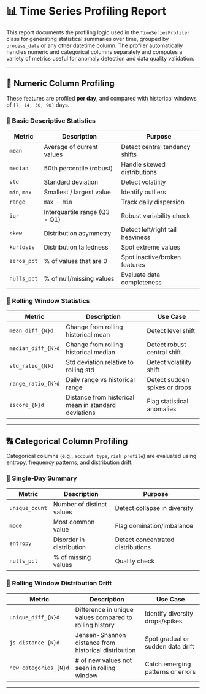 # 📊 Time Series Profiling Report

This report documents the profiling logic used in the `TimeSeriesProfiler` class for generating statistical summaries over time, grouped by `process_date` or any other datetime column. The profiler automatically handles numeric and categorical columns separately and computes a variety of metrics useful for anomaly detection and data quality validation.

---

## 🔢 Numeric Column Profiling

These features are profiled **per day**, and compared with historical windows of `[7, 14, 30, 90]` days.

### 📌 Basic Descriptive Statistics

| Metric       | Description                   | Purpose                          |
| ------------ | ----------------------------- | -------------------------------- |
| `mean`       | Average of current values     | Detect central tendency shifts   |
| `median`     | 50th percentile (robust)      | Handle skewed distributions      |
| `std`        | Standard deviation            | Detect volatility                |
| `min`, `max` | Smallest / largest value      | Identify outliers                |
| `range`      | `max - min`                   | Track daily dispersion           |
| `iqr`        | Interquartile range (Q3 - Q1) | Robust variability check         |
| `skew`       | Distribution asymmetry        | Detect left/right tail heaviness |
| `kurtosis`   | Distribution tailedness       | Spot extreme values              |
| `zeros_pct`  | % of values that are 0        | Spot inactive/broken features    |
| `nulls_pct`  | % of null/missing values      | Evaluate data completeness       |

### 🔁 Rolling Window Statistics

| Metric             | Description                                          | Use Case                      |
| ------------------ | ---------------------------------------------------- | ----------------------------- |
| `mean_diff_{N}d`   | Change from rolling historical mean                  | Detect level shift            |
| `median_diff_{N}d` | Change from rolling historical median                | Detect robust central shift   |
| `std_ratio_{N}d`   | Std deviation relative to rolling std                | Detect volatility shift       |
| `range_ratio_{N}d` | Daily range vs historical range                      | Detect sudden spikes or drops |
| `zscore_{N}d`      | Distance from historical mean in standard deviations | Flag statistical anomalies    |

---

## 🔠 Categorical Column Profiling

Categorical columns (e.g., `account_type`, `risk_profile`) are evaluated using entropy, frequency patterns, and distribution drift.

### 📌 Single-Day Summary

| Metric         | Description               | Purpose                           |
| -------------- | ------------------------- | --------------------------------- |
| `unique_count` | Number of distinct values | Detect collapse in diversity      |
| `mode`         | Most common value         | Flag domination/imbalance         |
| `entropy`      | Disorder in distribution  | Detect concentrated distributions |
| `nulls_pct`    | % of missing values       | Quality check                     |

### 🔁 Rolling Window Distribution Drift

| Metric                | Description                                             | Use Case                          |
| --------------------- | ------------------------------------------------------- | --------------------------------- |
| `unique_diff_{N}d`    | Difference in unique values compared to rolling history | Identify diversity drops/spikes   |
| `js_distance_{N}d`    | Jensen-Shannon distance from historical distribution    | Spot gradual or sudden data drift |
| `new_categories_{N}d` | # of new values not seen in rolling window              | Catch emerging patterns or errors |

---

